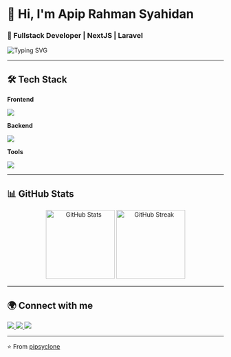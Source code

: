 # 👋 Hi, I'm Apip Rahman Syahidan  

### 🚀 Fullstack Developer | NextJS | Laravel 

![Typing SVG](https://readme-typing-svg.herokuapp.com?font=Fira+Code&weight=500&size=22&pause=1000&color=00BFFF&center=false&vCenter=true&width=600&lines=Passionate+about+Web+Development;Loves+to+build+Scalable+Applications;Always+learning+new+techs)

---

## 🛠️ Tech Stack

**Frontend**
<p>
  <img src="https://skillicons.dev/icons?i=html,css,js,ts,react,nextjs,tailwind,bootstrap" />
</p>

**Backend**
<p>
  <img src="https://skillicons.dev/icons?i=php,laravel,nodejs,mysql,postgres" />
</p>

**Tools**
<p>
  <img src="https://skillicons.dev/icons?i=git,github,vscode,postman" />
</p>

---

## 📊 GitHub Stats  

<p align="center">
  <img src="https://github-readme-stats.vercel.app/api?username=pipsyclone&show_icons=true&theme=tokyonight" alt="GitHub Stats" height="160"/>
  <img src="https://github-readme-streak-stats.herokuapp.com/?user=pipsyclone&theme=tokyonight" alt="GitHub Streak" height="160"/>
</p>

---

## 🌍 Connect with me  
<p align="left">
  <a href="https://linkedin.com/in/apip-rahman-syahidan-141b25288" target="_blank">
    <img src="https://img.shields.io/badge/LinkedIn-%230077B5.svg?&style=for-the-badge&logo=linkedin&logoColor=white" />
  </a>
  <a href="mailto:apiprs24@email.com">
    <img src="https://img.shields.io/badge/Gmail-D14836.svg?&style=for-the-badge&logo=gmail&logoColor=white" />
  </a>
  <a href="[https://yourwebsite.com](https://portofoliomee.vercel.app)" target="_blank">
    <img src="https://img.shields.io/badge/Portfolio-%2312100E.svg?&style=for-the-badge&logo=firefox&logoColor=white" />
  </a>
</p>

---

⭐️ From [pipsyclone](https://github.com/pipsyclone)
